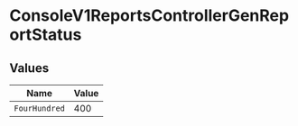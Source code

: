 # ConsoleV1ReportsControllerGenReportStatus


## Values

| Name          | Value         |
| ------------- | ------------- |
| `FourHundred` | 400           |